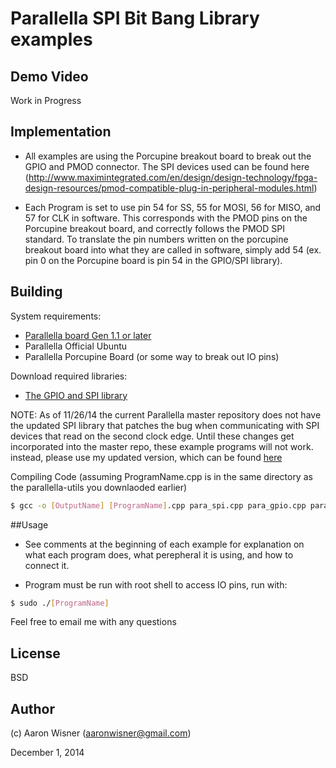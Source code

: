 # Parallella SPI Bit Bang Library examples

## Demo Video

Work in Progress

## Implementation

* All examples are using the Porcupine breakout board to break out the GPIO and PMOD connector. The SPI devices used can be found here (http://www.maximintegrated.com/en/design/design-technology/fpga-design-resources/pmod-compatible-plug-in-peripheral-modules.html)

* Each Program is set to use pin 54 for SS, 55 for MOSI, 56 for MISO, and 57 for CLK in software. This corresponds with the PMOD pins on the Porcupine breakout board, and correctly follows the PMOD SPI standard. To translate the pin numbers written on the porcupine breakout board into what they are called in software, simply add 54 (ex. pin 0 on the Porcupine board is pin 54 in the GPIO/SPI library).
 

## Building

System requirements:

* [Parallella board Gen 1.1 or later](http://www.parallella.org/)
* Parallella Official Ubuntu
* Parallella Porcupine Board (or some way to break out IO pins)


Download required libraries:

* [The GPIO and SPI library](https://github.com/parallella/parallella-utils.)

NOTE: As of 11/26/14 the current Parallella master repository does not have the updated SPI library that patches the bug when communicating with SPI devices that read on the second clock edge. 
Until these changes get incorporated into the master repo, these example programs will not work. instead, please use my updated version, which can be found [here](https://github.com/wizard97/parallella-utils.)


Compiling Code (assuming ProgramName.cpp is in the same directory as the parallella-utils you downlaoded earlier)
```bash
$ gcc -o [OutputName] [ProgramName].cpp para_spi.cpp para_gpio.cpp para_gpio.c -lstdc++ -Wall
```

##Usage

* See comments at the beginning of each example for explanation on what each program does, what perepheral it is using, and how to connect it.

* Program must be run with root shell to access IO pins, run with:
```bash
$ sudo ./[ProgramName]
```

Feel free to email me with any questions

## License
BSD


## Author

(c) Aaron Wisner (aaronwisner@gmail.com)

December 1, 2014
